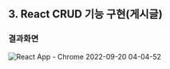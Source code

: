 ## 3. React CRUD 기능 구현(게시글)

### 결과화면</br>

![React App - Chrome 2022-09-20 04-04-52](https://user-images.githubusercontent.com/87405950/191097687-9405e00a-080d-4627-b405-1ea8a79a9028.gif)
